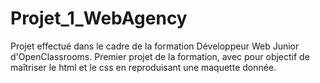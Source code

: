 # Projet_1_WebAgency
Projet effectué dans le cadre de la formation Développeur Web Junior d'OpenClassrooms.
Premier projet de la formation, avec pour objectif de maîtriser le html et le css en reproduisant une maquette donnée.
